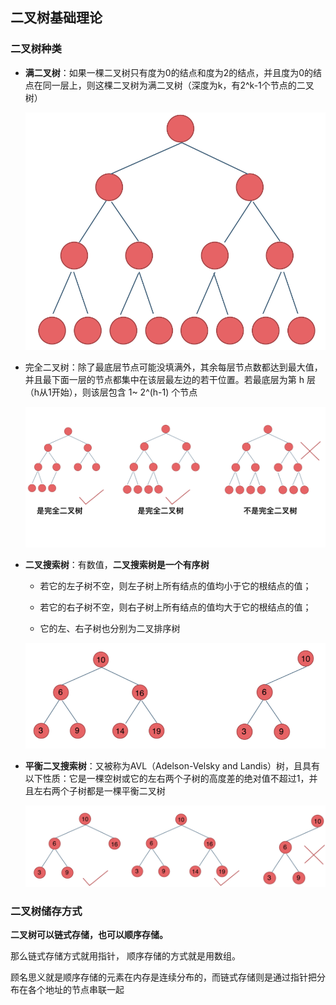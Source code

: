 ## 二叉树基础理论

### 二叉树种类

*   **满二叉树**：如果一棵二叉树只有度为0的结点和度为2的结点，并且度为0的结点在同一层上，则这棵二叉树为满二叉树（深度为k，有2^k-1个节点的二叉树）

    ![](06_BINARY_TREE_md_files/a37b9720-0d08-11ef-b80c-3bf31077d146.jpeg?v=1\&type=image)

*   完全二叉树：除了最底层节点可能没填满外，其余每层节点数都达到最大值，并且最下面一层的节点都集中在该层最左边的若干位置。若最底层为第 h 层（h从1开始），则该层包含 1\~ 2^(h-1) 个节点

    ![](06_BINARY_TREE_md_files/933fde20-0d17-11ef-86b6-c12e963a9c91.jpeg?v=1\&type=image)

*   **二叉搜索树**：有数值，**二叉搜索树是一个有序树**

    *   若它的左子树不空，则左子树上所有结点的值均小于它的根结点的值；

    *   若它的右子树不空，则右子树上所有结点的值均大于它的根结点的值；

    *   它的左、右子树也分别为二叉排序树

    ![](06_BINARY_TREE_md_files/d6c99a00-0d17-11ef-86b6-c12e963a9c91.jpeg?v=1\&type=image)

*   **平衡二叉搜索树**：又被称为AVL（Adelson-Velsky and Landis）树，且具有以下性质：它是一棵空树或它的左右两个子树的高度差的绝对值不超过1，并且左右两个子树都是一棵平衡二叉树

    ![](06_BINARY_TREE_md_files/f4703d20-0d17-11ef-86b6-c12e963a9c91.jpeg?v=1\&type=image)

### 二叉树储存方式

**二叉树可以链式存储，也可以顺序存储。**

那么链式存储方式就用指针， 顺序存储的方式就是用数组。

顾名思义就是顺序存储的元素在内存是连续分布的，而链式存储则是通过指针把分布在各个地址的节点串联一起
